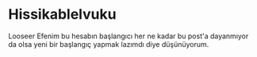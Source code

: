 # Hissikablelvuku
Looseer
Efenim bu hesabın başlangıcı her ne kadar bu post'a dayanmıyor da olsa yeni bir başlangıç yapmak lazımdı diye düşünüyorum.
